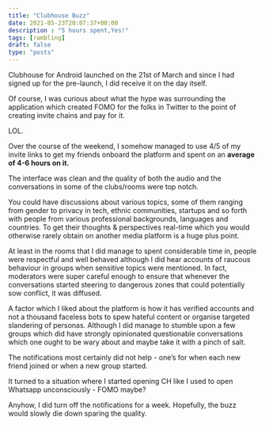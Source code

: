 ```yaml
---
title: "Clubhouse Buzz"
date: 2021-05-23T20:07:37+00:00
description : "5 hours spent,Yes!"
tags: [rambling]
draft: false
type: "posts"
---
```


Clubhouse for Android launched on the 21st of March and since I had signed up for the pre-launch, I did receive it on the day itself.

Of course, I was curious about what the hype was surrounding the application which created FOMO for the folks in Twitter to the point of creating invite chains and pay for it.

LOL. 

Over the course of the weekend, I somehow managed to use 4/5 of my invite links to get my friends onboard the platform and spent on an **average of 4-6 hours on it.**

The interface was clean and the quality of both the audio and the conversations in some of the clubs/rooms were top notch.

You could have discussions about various topics, some of them ranging from gender to privacy in tech, ethnic communities, startups and so forth with people from various professional backgrounds, languages and countries. To get their thoughts & perspectives real-time which you would otherwise rarely obtain on another media platform is a huge plus point. 

At least in the rooms that I did manage to spent considerable time in, people were respectful and well behaved although I did hear accounts of raucous behaviour in groups when sensitive topics were mentioned. In fact, moderators were super careful enough to ensure that whenever the conversations started steering to dangerous zones that could potentially sow conflict, it was diffused.

A factor which I liked about the platform is how it has verified accounts and not a thousand faceless bots to spew hateful content or organise targeted slandering of personas. Although I did manage to stumble upon a few groups which did have strongly opinionated questionable conversations which one ought to be wary about and maybe take it with a pinch of salt.

The notifications most certainly did not help - one’s for when each new friend joined or when a new group started.

It turned to a situation where I started opening CH like I used to open Whatsapp unconsciously - FOMO maybe? 

Anyhow, I did turn off the notifications for a week. Hopefully, the buzz would slowly die down sparing the quality.
